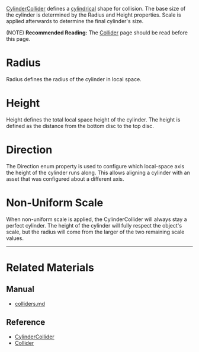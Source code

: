 [CylinderCollider](https://github.com/ZilchEngine/ZilchDocs/blob/master/code_reference/class_reference/cylindercollider.md) defines a [cylindrical](https://en.wikipedia.org/wiki/Cylinder ) shape for collision. The base size of the cylinder is determined by the Radius  and Height  properties. Scale is applied afterwards to determine the final cylinder's size.

(NOTE) **Recommended Reading:** The [Collider](https://github.com/ZilchEngine/ZilchDocs/blob/master/zilch_editor_documentation/zilchmanual/physics/colliders.md) page should be read before this page.


 #  Radius
Radius  defines the radius of the cylinder in local space.

 #  Height
Height  defines the total local space height of the cylinder. The height is defined as the distance from the bottom disc to the top disc.

 #  Direction
The Direction enum property is used to configure which local-space axis the height of the cylinder runs along. This allows aligning a cylinder with an asset that was configured about a different axis.

 #  Non-Uniform Scale
When non-uniform scale is applied, the CylinderCollider will always stay a perfect cylinder. The height of the cylinder will fully respect the object's scale, but the radius will come from the larger of the two remaining scale values.


---
 #  Related Materials
 ##  Manual
- [colliders.md](https://github.com/ZilchEngine/ZilchDocs/blob/master/zilch_editor_documentation/zilchmanual/physics/colliders.md)

 ##  Reference
- [CylinderCollider](https://github.com/ZilchEngine/ZilchDocs/blob/master/code_reference/class_reference/cylindercollider.md)
- [Collider](https://github.com/ZilchEngine/ZilchDocs/blob/master/code_reference/class_reference/collider.md) 

 